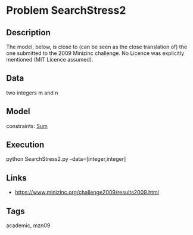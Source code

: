 # Problem SearchStress2
## Description
The model, below, is close to (can be seen as the close translation of) the one submitted to the 2009 Minizinc challenge.
No Licence was explicitly mentioned (MIT Licence assumed).

## Data
  two integers m and n

## Model
  constraints: [Sum](http://pycsp.org/documentation/constraints/Sum)

## Execution
  python SearchStress2.py -data=[integer,integer]

## Links
  - https://www.minizinc.org/challenge2009/results2009.html

## Tags
  academic, mzn09

